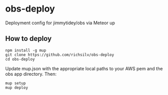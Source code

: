 # obs-deploy
Deployment config for jimmytidey/obs via Meteor up

## How to deploy

```
npm install -g mup
git clone https://github.com/richsilv/obs-deploy
cd obs-deploy
```

Update mup.json with the appropriate local paths to your AWS pem and the obs app directory. Then:

```
mup setup
mup deploy
```
